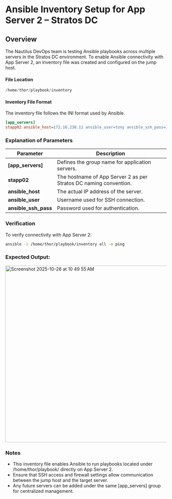 # Ansible Inventory Setup for App Server 2 – Stratos DC

## Overview
The Nautilus DevOps team is testing Ansible playbooks across multiple servers in the Stratos DC environment.
To enable Ansible connectivity with App Server 2, an inventory file was created and configured on the jump host.

#### File Location
```swift
/home/thor/playbook/inventory
```
#### Inventory File Format
The inventory file follows the INI format used by Ansible.
```ini
[app_servers]
stapp02 ansible_host=172.16.238.11 ansible_user=tony ansible_ssh_pass=Ir0nM@n
```
### Explanation of Parameters
| Parameter            | Description                                                       |
| -------------------- | ----------------------------------------------------------------- |
| **[app_servers]**    | Defines the group name for application servers.                   |
| **stapp02**          | The hostname of App Server 2 as per Stratos DC naming convention. |
| **ansible_host**     | The actual IP address of the server.                              |
| **ansible_user**     | Username used for SSH connection.                                 |
| **ansible_ssh_pass** | Password used for authentication.                                 |

### Verification
To verify connectivity with App Server 2:
```bash
ansible -i /home/thor/playbook/inventory all -m ping
```
### Expected Output:

<img width="1609" height="553" alt="Screenshot 2025-10-26 at 10 49 55 AM" src="https://github.com/user-attachments/assets/f615cdd2-3f19-4e41-baf2-e7408f7ab013" />

### Notes
  - This inventory file enables Ansible to run playbooks located under /home/thor/playbook/ directly on App Server 2.
  - Ensure that SSH access and firewall settings allow communication between the jump host and the target server.
  - Any future servers can be added under the same [app_servers] group for centralized management.
